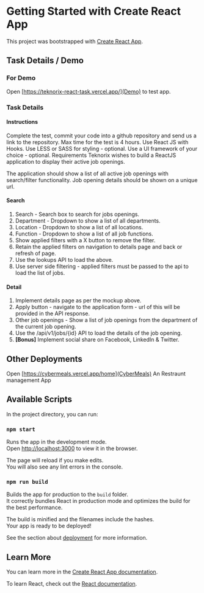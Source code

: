 # Getting Started with Create React App

This project was bootstrapped with [Create React App](https://github.com/facebook/create-react-app).

## Task Details / Demo

### For Demo

Open [https://teknorix-react-task.vercel.app/](Demo) to test app.

### Task Details

#### Instructions

Complete the test, commit your code into a github repository and send us a link to the repository.
Max time for the test is 4 hours.
Use React JS with Hooks.
Use LESS or SASS for styling - optional.
Use a UI framework of your choice - optional.
Requirements
Teknorix wishes to build a ReactJS application to display their active job openings.

The application should show a list of all active job openings with search/filter functionality. Job opening details should be shown on a unique url.

#### Search

1. Search - Search box to search for jobs openings.
2. Department - Dropdown to show a list of all departments.
3. Location - Dropdown to show a list of all locations.
4. Function - Dropdown to show a list of all job functions.
5. Show applied filters with a X button to remove the filter.
6. Retain the applied filters on navigation to details page and back or refresh of page.
7. Use the lookups API to load the above.
8. Use server side filtering - applied filters must be passed to the api to load the list of jobs.

#### Detail

1. Implement details page as per the mockup above.
2. Apply button - navigate to the application form - url of this will be provided in the API response.
3. Other job openings - Show a list of job openings from the department of the current job opening.
4. Use the /api/v1/jobs/{id} API to load the details of the job opening.
5. **[Bonus]** Implement social share on Facebook, LinkedIn & Twitter.

## Other Deployments

Open [https://cybermeals.vercel.app/home](CyberMeals) An Restraunt management App

## Available Scripts

In the project directory, you can run:

### `npm start`

Runs the app in the development mode.\
Open [http://localhost:3000](http://localhost:3000) to view it in the browser.

The page will reload if you make edits.\
You will also see any lint errors in the console.

### `npm run build`

Builds the app for production to the `build` folder.\
It correctly bundles React in production mode and optimizes the build for the best performance.

The build is minified and the filenames include the hashes.\
Your app is ready to be deployed!

See the section about [deployment](https://facebook.github.io/create-react-app/docs/deployment) for more information.

## Learn More

You can learn more in the [Create React App documentation](https://facebook.github.io/create-react-app/docs/getting-started).

To learn React, check out the [React documentation](https://reactjs.org/).
